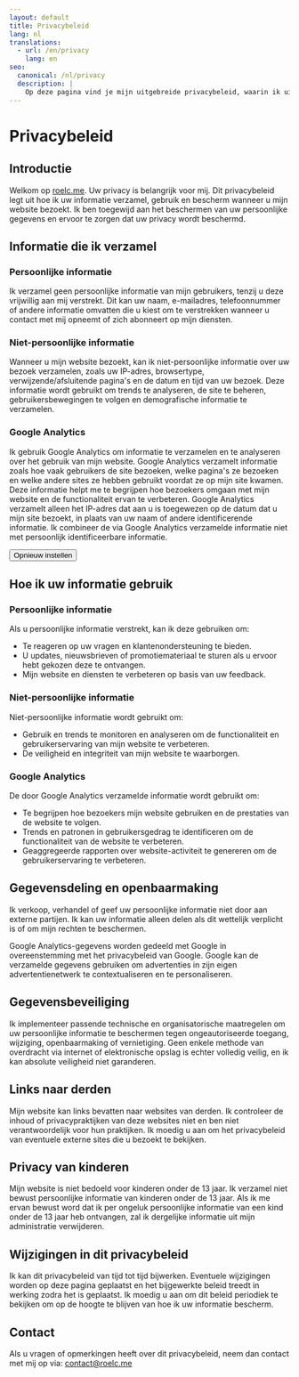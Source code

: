 ```yaml
---
layout: default
title: Privacybeleid
lang: nl
translations:
  - url: /en/privacy
    lang: en
seo:
  canonical: /nl/privacy
  description: |
    Op deze pagina vind je mijn uitgebreide privacybeleid, waarin ik uitleg hoe ik jouw persoonlijke informatie verzamel, gebruik en bescherm. Ik ben toegewijd aan het waarborgen van de privacy en veiligheid van jouw gegevens en streef naar transparantie in mijn werkwijzen. Dit beleid legt uit welke soorten informatie ik verzamel, hoe deze wordt gebruikt, welke maatregelen ik neem om deze te beschermen en wat jouw rechten zijn met betrekking tot jouw persoonlijke informatie. Door mijn privacypraktijken te begrijpen, kun je erop vertrouwen dat jouw gegevens veilig en beschermd zijn tijdens het gebruik van mijn diensten.
---
```


# Privacybeleid

## Introductie

Welkom op [roelc.me](https://roelc.me). Uw privacy is belangrijk voor mij. Dit privacybeleid legt uit hoe ik uw informatie verzamel, gebruik en bescherm wanneer u mijn website bezoekt. Ik ben toegewijd aan het beschermen van uw persoonlijke gegevens en ervoor te zorgen dat uw privacy wordt beschermd.

## Informatie die ik verzamel

### Persoonlijke informatie
Ik verzamel geen persoonlijke informatie van mijn gebruikers, tenzij u deze vrijwillig aan mij verstrekt. Dit kan uw naam, e-mailadres, telefoonnummer of andere informatie omvatten die u kiest om te verstrekken wanneer u contact met mij opneemt of zich abonneert op mijn diensten.

### Niet-persoonlijke informatie
Wanneer u mijn website bezoekt, kan ik niet-persoonlijke informatie over uw bezoek verzamelen, zoals uw IP-adres, browsertype, verwijzende/afsluitende pagina's en de datum en tijd van uw bezoek. Deze informatie wordt gebruikt om trends te analyseren, de site te beheren, gebruikersbewegingen te volgen en demografische informatie te verzamelen.

### Google Analytics
Ik gebruik Google Analytics om informatie te verzamelen en te analyseren over het gebruik van mijn website. Google Analytics verzamelt informatie zoals hoe vaak gebruikers de site bezoeken, welke pagina's ze bezoeken en welke andere sites ze hebben gebruikt voordat ze op mijn site kwamen. Deze informatie helpt me te begrijpen hoe bezoekers omgaan met mijn website en de functionaliteit ervan te verbeteren. Google Analytics verzamelt alleen het IP-adres dat aan u is toegewezen op de datum dat u mijn site bezoekt, in plaats van uw naam of andere identificerende informatie. Ik combineer de via Google Analytics verzamelde informatie niet met persoonlijk identificeerbare informatie.

<button onclick="document.cookie = 'cookie-consent=; expires=Thu, 01 Jan 1970 00:00:00 UTC; path=/;'; location.reload();">Opnieuw instellen</button>

## Hoe ik uw informatie gebruik

### Persoonlijke informatie
Als u persoonlijke informatie verstrekt, kan ik deze gebruiken om:
- Te reageren op uw vragen en klantenondersteuning te bieden.
- U updates, nieuwsbrieven of promotiemateriaal te sturen als u ervoor hebt gekozen deze te ontvangen.
- Mijn website en diensten te verbeteren op basis van uw feedback.

### Niet-persoonlijke informatie
Niet-persoonlijke informatie wordt gebruikt om:
- Gebruik en trends te monitoren en analyseren om de functionaliteit en gebruikerservaring van mijn website te verbeteren.
- De veiligheid en integriteit van mijn website te waarborgen.

### Google Analytics
De door Google Analytics verzamelde informatie wordt gebruikt om:
- Te begrijpen hoe bezoekers mijn website gebruiken en de prestaties van de website te volgen.
- Trends en patronen in gebruikersgedrag te identificeren om de functionaliteit van de website te verbeteren.
- Geaggregeerde rapporten over website-activiteit te genereren om de gebruikerservaring te verbeteren.

## Gegevensdeling en openbaarmaking

Ik verkoop, verhandel of geef uw persoonlijke informatie niet door aan externe partijen. Ik kan uw informatie alleen delen als dit wettelijk verplicht is of om mijn rechten te beschermen.

Google Analytics-gegevens worden gedeeld met Google in overeenstemming met het privacybeleid van Google. Google kan de verzamelde gegevens gebruiken om advertenties in zijn eigen advertentienetwerk te contextualiseren en te personaliseren.

## Gegevensbeveiliging

Ik implementeer passende technische en organisatorische maatregelen om uw persoonlijke informatie te beschermen tegen ongeautoriseerde toegang, wijziging, openbaarmaking of vernietiging. Geen enkele methode van overdracht via internet of elektronische opslag is echter volledig veilig, en ik kan absolute veiligheid niet garanderen.

## Links naar derden

Mijn website kan links bevatten naar websites van derden. Ik controleer de inhoud of privacypraktijken van deze websites niet en ben niet verantwoordelijk voor hun praktijken. Ik moedig u aan om het privacybeleid van eventuele externe sites die u bezoekt te bekijken.

## Privacy van kinderen

Mijn website is niet bedoeld voor kinderen onder de 13 jaar. Ik verzamel niet bewust persoonlijke informatie van kinderen onder de 13 jaar. Als ik me ervan bewust word dat ik per ongeluk persoonlijke informatie van een kind onder de 13 jaar heb ontvangen, zal ik dergelijke informatie uit mijn administratie verwijderen.

## Wijzigingen in dit privacybeleid

Ik kan dit privacybeleid van tijd tot tijd bijwerken. Eventuele wijzigingen worden op deze pagina geplaatst en het bijgewerkte beleid treedt in werking zodra het is geplaatst. Ik moedig u aan om dit beleid periodiek te bekijken om op de hoogte te blijven van hoe ik uw informatie bescherm.

## Contact

Als u vragen of opmerkingen heeft over dit privacybeleid, neem dan contact met mij op via: [contact@roelc.me](mailto:contact@roelc.me)